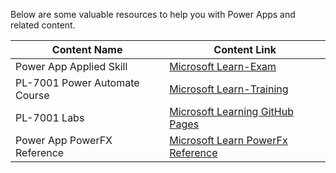 Below are some valuable resources to help you with Power Apps and related content.

| Content Name                                   | Content Link                                                                 |
|-----------------------------------------------|------------------------------------------------------------------------------|
| Power App Applied Skill | [Microsoft Learn-Exam](https://learn.microsoft.com/en-us/credentials/applied-skills/create-manage-canvas-apps-power-apps/) |
| PL-7001 Power Automate Course                                  | [Microsoft Learn-Training](https://learn.microsoft.com/en-us/training/paths/create-manage-canvas-apps-power-apps/) |
| PL-7001 Labs                                    | [Microsoft Learning GitHub Pages](https://microsoftlearning.github.io/PL-7001-Create-and-manage-canvas-apps-with-Power-Apps/) |
| Power App PowerFX Reference                                    | [Microsoft Learn PowerFx Reference](https://learn.microsoft.com/en-us/power-platform/power-fx/overview) |
